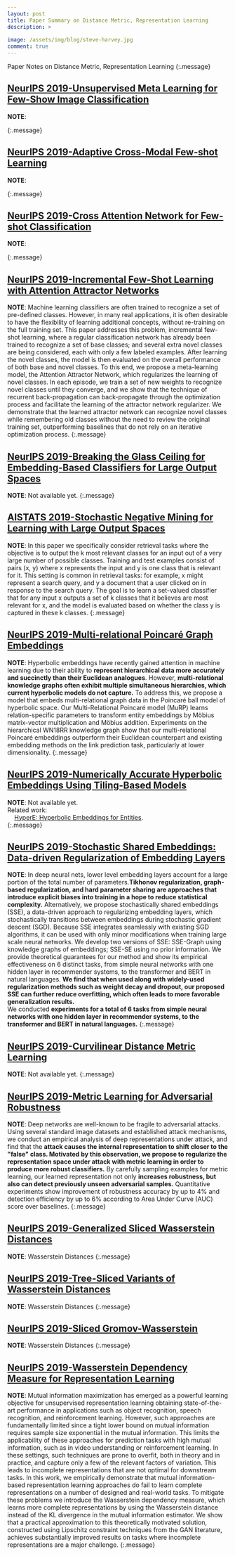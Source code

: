 ```yaml
---
layout: post
title: Paper Summary on Distance Metric, Representation Learning
description: >
  
image: /assets/img/blog/steve-harvey.jpg
comment: true
---
```


Paper Notes on Distance Metric, Representation Learning
{:.message}


## [NeurIPS 2019-Unsupervised Meta Learning for Few-Show Image Classification]()
**NOTE**: 

{:.message}

## [NeurIPS 2019-Adaptive Cross-Modal Few-shot Learning]()
**NOTE**: 

{:.message}

## [NeurIPS 2019-Cross Attention Network for Few-shot Classification]()
**NOTE**: 

{:.message}


## [NeurIPS 2019-Incremental Few-Shot Learning with Attention Attractor Networks](https://arxiv.org/pdf/1810.07218.pdf)
**NOTE**: 
Machine learning classifiers are often trained to recognize a set of pre-defined classes. However, in many real applications, it is often desirable to have the flexibility of learning additional concepts, without re-training on the full training set. This paper addresses this problem, incremental few-shot learning, where a regular classification network has already been trained to recognize a set of base classes; and several extra novel classes are being considered, each with only a few labeled examples. After learning the novel classes, the model is then evaluated on the overall performance of both base and novel classes. To this end, we propose a meta-learning model, the Attention Attractor Network, which regularizes the learning of novel classes. In each episode, we train a set of new weights to recognize novel classes until they converge, and we show that the technique of recurrent back-propagation can back-propagate through the optimization process and facilitate the learning of the attractor network regularizer. We demonstrate that the learned attractor network can recognize novel classes while remembering old classes without the need to review the original training set, outperforming baselines that do not rely on an iterative optimization process.
{:.message}


## [NeurIPS 2019-Breaking the Glass Ceiling for Embedding-Based Classifiers for Large Output Spaces]()
**NOTE**: 
Not available yet. 
{:.message}


## [AISTATS 2019-Stochastic Negative Mining for Learning with Large Output Spaces](http://proceedings.mlr.press/v89/reddi19a/reddi19a.pdf)
**NOTE**: 
In this paper we specifically consider retrieval tasks
where the objective is to output the k most relevant
classes for an input out of a very large number of
possible classes. Training and test examples consist of
pairs (x, y) where x represents the input and y is one
class that is relevant for it. This setting is common
in retrieval tasks: for example, x might represent a
search query, and y a document that a user clicked on
in response to the search query. The goal is to learn
a set-valued classifier that for any input x outputs a
set of k classes that it believes are most relevant for x,
and the model is evaluated based on whether the class
y is captured in these k classes.
{:.message}


## [NeurIPS 2019-Multi-relational Poincaré Graph Embeddings](https://arxiv.org/pdf/1905.09791.pdf)
**NOTE**: 
Hyperbolic embeddings have recently gained attention in machine learning due to their ability to **represent hierarchical data more accurately and succinctly than their Euclidean analogues**. However, **multi-relational knowledge graphs often exhibit multiple simultaneous hierarchies, which current hyperbolic models do not capture.** To address this, we propose a model that embeds multi-relational graph data in the Poincaré ball model of hyperbolic space. Our Multi-Relational Poincaré model (MuRP) learns relation-specific parameters to transform entity embeddings by Möbius matrix-vector multiplication and Möbius addition. Experiments on the hierarchical WN18RR knowledge graph show that our multi-relational Poincaré embeddings outperform their Euclidean counterpart and existing embedding methods on the link prediction task, particularly at lower dimensionality. 
{:.message}


## [NeurIPS 2019-Numerically Accurate Hyperbolic Embeddings Using Tiling-Based Models]()
**NOTE**: 
Not available yet. <br />
Related work: <br />
&nbsp; &nbsp;  [HyperE: Hyperbolic Embeddings for Entities](https://hazyresearch.github.io/hyperE/).<br /> 
{:.message}

## [NeurIPS 2019-Stochastic Shared Embeddings: Data-driven Regularization of Embedding Layers](https://arxiv.org/pdf/1905.10630.pdf)
**NOTE**: 
In deep neural nets, lower level embedding layers account for a large portion of the total number of parameters.**Tikhonov regularization, graph-based regularization, and hard parameter sharing are approaches that introduce explicit biases into training in a hope to reduce statistical complexity.** Alternatively, we propose stochastically shared embeddings (SSE), a data-driven approach to regularizing embedding layers, which stochastically transitions between embeddings during stochastic gradient descent (SGD). Because SSE integrates seamlessly with existing SGD algorithms, it can be used with only minor modifications when training large scale neural networks. We develop two versions of SSE: SSE-Graph using knowledge graphs of embeddings; SSE-SE using no prior information. We provide theoretical guarantees for our method and show its empirical effectiveness on 6 distinct tasks, from simple neural networks with one hidden layer in recommender systems, to the transformer and BERT in natural languages. **We find that when used along with widely-used regularization methods such as weight decay and dropout, our proposed SSE can further reduce overfitting, which often leads to more favorable generalization results.** <br />
We conducted **experiments for a total of 6 tasks from simple neural networks with one hidden layer in recommender systems, to the transformer and BERT in natural languages.** 
{:.message}


## [NeurIPS 2019-Curvilinear Distance Metric Learning]()
**NOTE**: 
Not available yet. 
{:.message}

## [NeurIPS 2019-Metric Learning for Adversarial Robustness](https://arxiv.org/pdf/1909.00900.pdf)
**NOTE**: 
Deep networks are well-known to be fragile to adversarial attacks. Using several standard image datasets and established attack mechanisms, we conduct an empirical analysis of deep representations under attack, and find that the **attack causes the internal representation to shift closer to the "false" class. Motivated by this observation, we propose to regularize the representation space under attack with metric learning in order to produce more robust classifiers.** By carefully sampling examples for metric learning, our learned representation not only **increases robustness, but also can detect previously unseen adversarial samples.** Quantitative experiments show improvement of robustness accuracy by up to 4% and detection efficiency by up to 6% according to Area Under Curve (AUC) score over baselines.
{:.message}


## [NeurIPS 2019-Generalized Sliced Wasserstein Distances](https://arxiv.org/abs/1902.00434)
**NOTE**: 
Wasserstein Distances
{:.message}


## [NeurIPS 2019-Tree-Sliced Variants of Wasserstein Distances](https://arxiv.org/abs/1902.00342)
**NOTE**: 
Wasserstein Distances
{:.message}


## [NeurIPS 2019-Sliced Gromov-Wasserstein](https://arxiv.org/pdf/1905.10124.pdf)
**NOTE**: 
Wasserstein Distances
{:.message}



## [NeurIPS 2019-Wasserstein Dependency Measure for Representation Learning](https://arxiv.org/pdf/1903.11780.pdf)
**NOTE**: 
Mutual information maximization has emerged
as a powerful learning objective for unsupervised
representation learning obtaining state-of-the-art
performance in applications such as object recognition, speech recognition, and reinforcement
learning. However, such approaches are fundamentally limited since a tight lower bound on mutual information requires sample size exponential
in the mutual information. This limits the applicability of these approaches for prediction tasks
with high mutual information, such as in video
understanding or reinforcement learning. In these
settings, such techniques are prone to overfit, both
in theory and in practice, and capture only a few
of the relevant factors of variation. This leads to
incomplete representations that are not optimal
for downstream tasks. In this work, we empirically demonstrate that mutual information-based
representation learning approaches do fail to learn
complete representations on a number of designed
and real-world tasks. To mitigate these problems
we introduce the Wasserstein dependency measure, which learns more complete representations
by using the Wasserstein distance instead of the
KL divergence in the mutual information estimator. We show that a practical approximation to
this theoretically motivated solution, constructed
using Lipschitz constraint techniques from the
GAN literature, achieves substantially improved
results on tasks where incomplete representations
are a major challenge.
{:.message}


